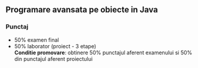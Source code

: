 ## Programare avansata pe obiecte in Java

### Punctaj
* 50% examen final
* 50% laborator (proiect - 3 etape)\
__Conditie promovare__: obtinere 50% punctajul aferent examenului si 50% din punctajul aferent proiectului

